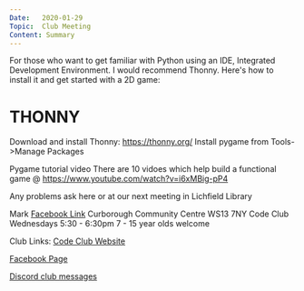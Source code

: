 ```yaml
---
Date:   2020-01-29
Topic:  Club Meeting
Content: Summary
---
```

For those who want to get familiar with Python using an IDE, Integrated Development Environment.
I would recommend Thonny.
Here's how to install it and get started with a 2D game:

THONNY
======
Download and install Thonny: https://thonny.org/
Install pygame from Tools->Manage Packages

Pygame tutorial video
There are 10 vidoes which help build a functional game @ https://www.youtube.com/watch?v=i6xMBig-pP4

Any problems ask here or at our next meeting in Lichfield Library

Mark
[Facebook Link](https://www.facebook.com/1481985248595237/posts/2535192743274477/)
Curborough Community Centre
WS13 7NY
Code Club
Wednesdays 5:30 - 6:30pm
7 - 15 year olds welcome

Club Links:
[Code Club Website](https://lichfield-code-club.github.io/)

[Facebook Page](https://www.facebook.com/LichfieldCoders)

[Discord club messages](https://discord.gg/szz6xGK)
